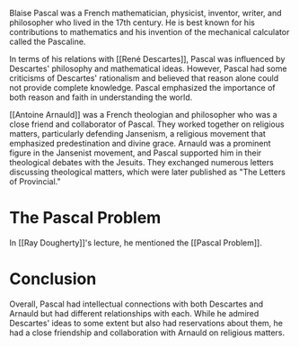 Blaise Pascal was a French mathematician, physicist, inventor, writer, and philosopher who lived in the 17th century. He is best known for his contributions to mathematics and his invention of the mechanical calculator called the Pascaline.

In terms of his relations with [[René Descartes]], Pascal was influenced by Descartes' philosophy and mathematical ideas. However, Pascal had some criticisms of Descartes' rationalism and believed that reason alone could not provide complete knowledge. Pascal emphasized the importance of both reason and faith in understanding the world.

[[Antoine Arnauld]] was a French theologian and philosopher who was a close friend and collaborator of Pascal. They worked together on religious matters, particularly defending Jansenism, a religious movement that emphasized predestination and divine grace. Arnauld was a prominent figure in the Jansenist movement, and Pascal supported him in their theological debates with the Jesuits. They exchanged numerous letters discussing theological matters, which were later published as "The Letters of Provincial."

# The Pascal Problem
In [[Ray Dougherty]]'s lecture, he mentioned the [[Pascal Problem]]. 


# Conclusion

Overall, Pascal had intellectual connections with both Descartes and Arnauld but had different relationships with each. While he admired Descartes' ideas to some extent but also had reservations about them, he had a close friendship and collaboration with Arnauld on religious matters.